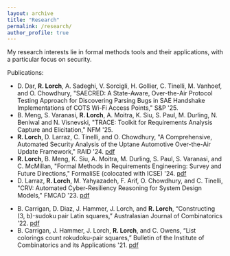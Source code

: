 ```yaml
---
layout: archive
title: "Research"
permalink: /research/
author_profile: true
---
```


My research interests lie in formal methods tools and their applications, with a particular focus on security.

Publications:
  * D. Dar,  **R. Lorch**, A. Sadeghi, V. Sorcigli, H. Gollier, C. Tinelli, M. Vanhoef, and O. Chowdhury, "SAECRED: A State-Aware, Over-the-Air Protocol Testing Approach for Discovering Parsing Bugs in SAE Handshake Implementations of COTS Wi-Fi Access Points," S&P '25.
  * B. Meng, S. Varanasi, **R. Lorch**, A. Moitra, K. Siu, S. Paul, M. Durling, N. Beniwal and N. Visnevski, "TRACE: Toolkit for Requirements Analysis Capture and Elicitation," NFM '25.
  * **R. Lorch**, D. Larraz, C. Tinelli, and O. Chowdhury, "A Comprehensive, Automated Security Analysis of the Uptane Automotive Over-the-Air Update Framework," RAID '24.   [pdf](https://dl.acm.org/doi/pdf/10.1145/3678890.3678927)
  * **R. Lorch**, B. Meng, K. Siu, A. Moitra, M. Durling, S. Paul, S. Varanasi, and C. McMillan, "Formal Methods in Requirements Engineering: Survey and Future Directions," FormaliSE (colocated with ICSE) '24. [pdf](https://lorchrob.github.io/publications/re_survey_paper.pdf)
  * D. Larraz, **R. Lorch**, M. Yahyazadeh, F. Arif, O. Chowdhury, and C. Tinelli, "CRV: Automated Cyber-Resiliency Reasoning for System Design Models," FMCAD '23. [pdf](https://daniel-larraz.github.io/papers/fmcad23.pdf)
<!-- * J. Hammer, **R. Lorch***, and C. Owens, “Strong proper connection colorings of graph joins,” Under review. [pdf](https://drive.google.com/file/d/1jv2ttoNW56HVWjm15yLjxXDkdmR81V3X/view?usp=sharing) -->
  * B. Carrigan, D. Diaz, J. Hammer, J. Lorch, and **R. Lorch**, “Constructing (3, b)-sudoku pair Latin squares,” Australasian Journal of Combinatorics '22. [pdf](https://ajc.maths.uq.edu.au/pdf/82/ajc_v82_p031.pdf)
  * B. Carrigan, J. Hammer, J. Lorch, **R. Lorch**, and C. Owens, “List colorings count rokudoku-pair squares,” Bulletin of the Institute of Combinatorics and its Applications '21. [pdf](http://bica.the-ica.org/Volumes/92//Reprints/BICA2020-34-Reprint.pdf)
